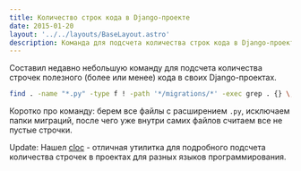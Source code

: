 ```yaml
---
title: Количество строк кода в Django-проекте
date: 2015-01-20
layout: '../../layouts/BaseLayout.astro'
description: Команда для подсчета количества строк кода в Django-проекте, исключая миграции и пустые строки.
---
```


Составил недавно небольшую команду для подсчета количества строчек полезного (более или менее) кода в своих Django-проектах.

```bash
find . -name "*.py" -type f ! -path '*/migrations/*' -exec grep . {} \; | wc -l
```

Коротко про команду: берем все файлы с расширением `.py`, исключаем папки миграций, после чего уже внутри самих файлов считаем все не пустые строчки.

Update: Нашел [cloc](https://github.com/AlDanial/cloc) - отличная утилитка для подробного подсчета количества строчек в проектах для разных языков программирования.
